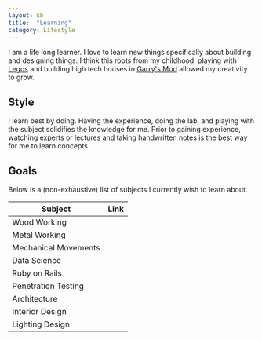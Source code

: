 ```yaml
---
layout: kb
title:  "Learning"
category: Lifestyle
---
```


I am a life long learner. I love to learn new things specifically
about building and designing things. I think this roots from my
childhood: playing with [Legos](https://www.lego.com/en-us) and
building high tech houses in [Garry's Mod](https://gmod.facepunch.com/)
allowed my creativity to grow.

## Style
I learn best by doing. Having the experience, doing the lab, and
playing with the subject solidifies the knowledge for me. Prior to
gaining experience, watching experts or lectures and taking handwritten
notes is the best way for me to learn concepts.

## Goals
Below is a (non-exhaustive) list of subjects I currently wish to
learn about.

| Subject | Link |
| ------- | ---- |
| Wood Working | |
| Metal Working | |
| Mechanical Movements | |
| Data Science | |
| Ruby on Rails | |
| Penetration Testing | |
| Architecture | |
| Interior Design | |
| Lighting Design | |
